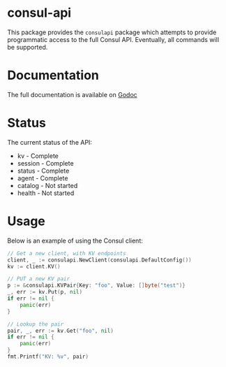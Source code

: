 consul-api
==========

This package provides the `consulapi` package which attempts to
provide programmatic access to the full Consul API. Eventually,
all commands will be supported.

Documentation
=============

The full documentation is available on [Godoc](http://godoc.org/github.com/armon/consul-api)

Status
======

The current status of the API:
* kv - Complete
* session - Complete
* status - Complete
* agent - Complete
* catalog - Not started
* health - Not started

Usage
=====

Below is an example of using the Consul client:

```go
// Get a new client, with KV endpoints
client, _ := consulapi.NewClient(consulapi.DefaultConfig())
kv := client.KV()

// PUT a new KV pair
p := &consulapi.KVPair{Key: "foo", Value: []byte("test")}
_, err := kv.Put(p, nil)
if err != nil {
    panic(err)
}

// Lookup the pair
pair, _, err := kv.Get("foo", nil)
if err != nil {
    panic(err)
}
fmt.Printf("KV: %v", pair)

```

